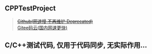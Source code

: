 ## CPPTestProject
> <a href="https://github.com/actor20170211030627/CPPTestProject"><s>Github(网速慢,不再维护 Deprecated)</s></a> <br/>
> <a href="https://gitee.com/actor20170211030627/CPPTestProject">Gitee码云(国内网速更快)</a>

## C/C++测试代码, 仅用于代码同步, 无实际作用...
